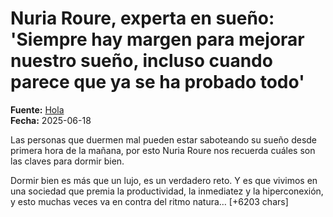 # Nuria Roure, experta en sueño: 'Siempre hay margen para mejorar nuestro sueño, incluso cuando parece que ya se ha probado todo'

**Fuente:** [Hola](https://www.hola.com/estar-bien/20250618838807/nuria-roure-experta-en-sueno-hay-margen-para-dormir-mejor-incluso-cuando-se-ha-probado-todo/)  
**Fecha:** 2025-06-18

Las personas que duermen mal pueden estar saboteando su sueño desde primera hora de la mañana, por esto Nuria Roure nos recuerda cuáles son las claves para dormir bien.

Dormir bien es más que un lujo, es un verdadero reto. Y es que vivimos en una sociedad que premia la productividad, la inmediatez y la hiperconexión, y esto muchas veces va en contra del ritmo natura… [+6203 chars]
